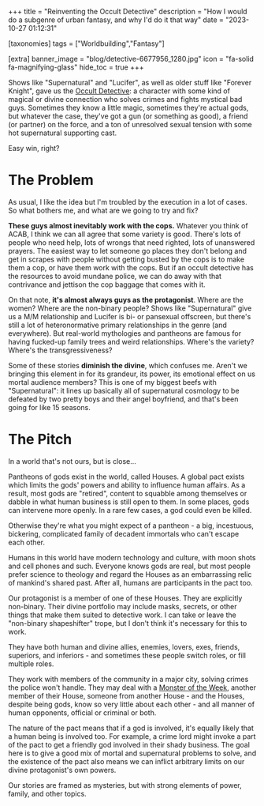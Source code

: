 +++
title = "Reinventing the Occult Detective"
description = "How I would do a subgenre of urban fantasy, and why I'd do it that way"
date = "2023-10-27 01:12:31"

[taxonomies]
tags = ["Worldbuilding","Fantasy"]

[extra]
banner_image = "blog/detective-6677956_1280.jpg"
icon = "fa-solid fa-magnifying-glass"
hide_toc = true
+++

Shows like "Supernatural" and "Lucifer", as well as older stuff like "Forever Knight",
gave us the [Occult Detective](https://tvtropes.org/pmwiki/pmwiki.php/Main/OccultDetective):
a character with some kind of magical or divine connection who solves crimes and fights mystical bad guys.
Sometimes they know a little magic, sometimes they're actual gods, but whatever the case,
they've got a gun (or something as good), a friend (or partner) on the force,
and a ton of unresolved sexual tension with some hot supernatural supporting cast.

Easy win, right?

<!-- more -->

# The Problem

As usual, I like the idea but I'm troubled by the execution in a lot of cases. So what bothers me, and what are we going to try and fix?

**These guys almost inevitably work with the cops.** Whatever you think of ACAB, I think we can all agree that some variety is good.
There's lots of people who need help, lots of wrongs that need righted, lots of unanswered prayers.
The easiest way to let someone go places they don't belong and get in scrapes with people without getting busted by the cops
is to make them a cop, or have them work with the cops.
But if an occult detective has the resources to avoid mundane police, we can do away with that contrivance
and jettison the cop baggage that comes with it.

On that note, **it's almost always guys as the protagonist**. Where are the women? Where are the non-binary people?
Shows like "Supernatural" give us a M/M relationship and Lucifer is bi- or pansexual offscreen,
but there's still a lot of heteronormative primary relationships in the genre (and everywhere).
But real-world mythologies and pantheons are famous for having fucked-up family trees and weird relationships.
Where's the variety? Where's the transgressiveness?

Some of these stories **diminish the divine**, which confuses me.
Aren't we bringing this element in for its grandeur, its power, its emotional effect on us mortal audience members?
This is one of my biggest beefs with "Supernatural":
it lines up basically all of supernatural cosmology to be defeated by two pretty boys and their angel boyfriend,
and that's been going for like 15 seasons.

# The Pitch

In a world that's not ours, but is close...

Pantheons of gods exist in the world, called Houses. A global pact exists which limits the gods' powers and ability to influence human affairs.
As a result, most gods are "retired", content to squabble among themselves or dabble in what human business is still open to them.
In some places, gods can intervene more openly. In a rare few cases, a god could even be killed.

Otherwise they're what you might expect of a pantheon - a big, incestuous, bickering, complicated family of decadent immortals who can't escape each other.

Humans in this world have modern technology and culture, with moon shots and cell phones and such.
Everyone knows gods are real, but most people prefer science to theology and regard the Houses as an embarrassing relic of mankind's shared past.
After all, humans are participants in the pact too.

Our protagonist is a member of one of these Houses. They are explicitly non-binary.
Their divine portfolio may include masks, secrets, or other things that make them suited to detective work.
I can take or leave the "non-binary shapeshifter" trope, but I don't think it's necessary for this to work.

They have both human and divine allies, enemies, lovers, exes, friends, superiors, and inferiors -
and sometimes these people switch roles, or fill multiple roles.

They work with members of the community in a major city, solving crimes the police won't handle.
They may deal with a [Monster of the Week](https://tvtropes.org/pmwiki/pmwiki.php/Main/MonsterOfTheWeek),
another member of their House, someone from another House - and the Houses, despite being gods, know so very little about each other -
and all manner of human opponents, official or criminal or both.

The nature of the pact means that if a god is involved, it's equally likely that a human being is involved too.
For example, a crime lord might invoke a part of the pact to get a friendly god involved in their shady business.
The goal here is to give a good mix of mortal and supernatural problems to solve,
and the existence of the pact also means we can inflict arbitrary limits on our divine protagonist's own powers.

Our stories are framed as mysteries, but with strong elements of power, family, and other topics.